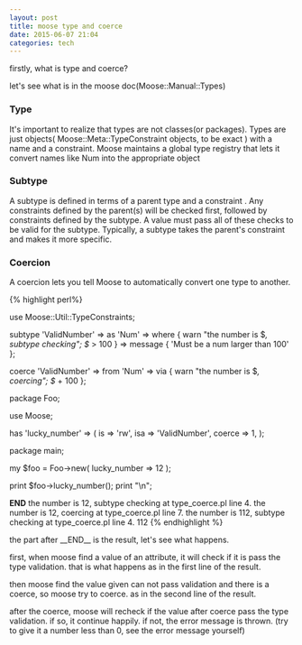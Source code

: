 ```yaml
--- 
layout: post 
title: moose type and coerce 
date: 2015-06-07 21:04 
categories: tech
---
```


firstly, what is type and coerce?

let's see what is in the moose doc(Moose::Manual::Types)

### Type

It's important to realize that types are not classes(or packages). Types are just objects( Moose::Meta::TypeConstraint objects, to be exact ) with a name and a constraint. Moose maintains a global type registry that lets it convert names like Num into the appropriate object

### Subtype

A subtype is defined in terms of a parent type  and a constraint . Any constraints defined by the parent(s) will be checked first, followed by constraints defined by the subtype. A value must pass all of these checks to be valid for the subtype.
Typically, a subtype takes the parent's constraint and makes it more specific. 


### Coercion

A coercion lets you tell Moose to automatically convert one type to another.

{% highlight perl%}
    
use Moose::Util::TypeConstraints;

subtype 'ValidNumber' => as 'Num' =>
  where { warn "the number is $_, subtype checking"; $_ > 100 } =>
  message { 'Must be a num larger than 100' };

coerce 'ValidNumber' => from 'Num' => via { warn "the number is $_, coercing"; $_ + 100 };

package Foo;

use Moose;

has 'lucky_number' => (
    is     => 'rw',
    isa    => 'ValidNumber',
    coerce => 1,
);

package main;

my $foo = Foo->new( lucky_number => 12 );

print $foo->lucky_number();
print "\n";

__END__
the number is 12, subtype checking at type_coerce.pl line 4.
the number is 12, coercing at type_coerce.pl line 7.
the number is 112, subtype checking at type_coerce.pl line 4.
112
{% endhighlight %}

<p>the part after __END__ is  the result, let's see what happens.</p>


first,  when moose find a value of an attribute, it will check if it is pass the type validation.
that is what happens as in the first line of the result.

then moose find the value given can not pass validation and there is a coerce, so moose try to coerce.
as in the second line of the result.

after the coerce, moose will recheck if the value after coerce pass the type validation. if so, 
it continue happily. if not, the error message is thrown. (try to give it a number less than 0, 
see the error message yourself)

